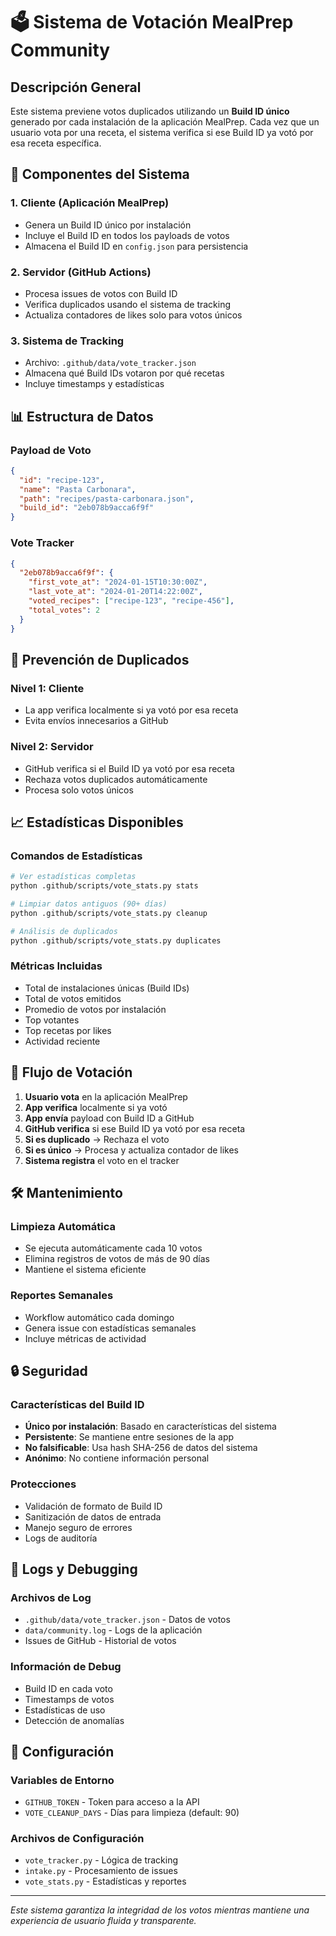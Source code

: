 # 🗳️ Sistema de Votación MealPrep Community

## Descripción General

Este sistema previene votos duplicados utilizando un **Build ID único** generado por cada instalación de la aplicación MealPrep. Cada vez que un usuario vota por una receta, el sistema verifica si ese Build ID ya votó por esa receta específica.

## 🔧 Componentes del Sistema

### 1. **Cliente (Aplicación MealPrep)**
- Genera un Build ID único por instalación
- Incluye el Build ID en todos los payloads de votos
- Almacena el Build ID en `config.json` para persistencia

### 2. **Servidor (GitHub Actions)**
- Procesa issues de votos con Build ID
- Verifica duplicados usando el sistema de tracking
- Actualiza contadores de likes solo para votos únicos

### 3. **Sistema de Tracking**
- Archivo: `.github/data/vote_tracker.json`
- Almacena qué Build IDs votaron por qué recetas
- Incluye timestamps y estadísticas

## 📊 Estructura de Datos

### Payload de Voto
```json
{
  "id": "recipe-123",
  "name": "Pasta Carbonara",
  "path": "recipes/pasta-carbonara.json",
  "build_id": "2eb078b9acca6f9f"
}
```

### Vote Tracker
```json
{
  "2eb078b9acca6f9f": {
    "first_vote_at": "2024-01-15T10:30:00Z",
    "last_vote_at": "2024-01-20T14:22:00Z",
    "voted_recipes": ["recipe-123", "recipe-456"],
    "total_votes": 2
  }
}
```

## 🚫 Prevención de Duplicados

### Nivel 1: Cliente
- La app verifica localmente si ya votó por esa receta
- Evita envíos innecesarios a GitHub

### Nivel 2: Servidor
- GitHub verifica si el Build ID ya votó por esa receta
- Rechaza votos duplicados automáticamente
- Procesa solo votos únicos

## 📈 Estadísticas Disponibles

### Comandos de Estadísticas
```bash
# Ver estadísticas completas
python .github/scripts/vote_stats.py stats

# Limpiar datos antiguos (90+ días)
python .github/scripts/vote_stats.py cleanup

# Análisis de duplicados
python .github/scripts/vote_stats.py duplicates
```

### Métricas Incluidas
- Total de instalaciones únicas (Build IDs)
- Total de votos emitidos
- Promedio de votos por instalación
- Top votantes
- Top recetas por likes
- Actividad reciente

## 🔄 Flujo de Votación

1. **Usuario vota** en la aplicación MealPrep
2. **App verifica** localmente si ya votó
3. **App envía** payload con Build ID a GitHub
4. **GitHub verifica** si ese Build ID ya votó por esa receta
5. **Si es duplicado** → Rechaza el voto
6. **Si es único** → Procesa y actualiza contador de likes
7. **Sistema registra** el voto en el tracker

## 🛠️ Mantenimiento

### Limpieza Automática
- Se ejecuta automáticamente cada 10 votos
- Elimina registros de votos de más de 90 días
- Mantiene el sistema eficiente

### Reportes Semanales
- Workflow automático cada domingo
- Genera issue con estadísticas semanales
- Incluye métricas de actividad

## 🔒 Seguridad

### Características del Build ID
- **Único por instalación**: Basado en características del sistema
- **Persistente**: Se mantiene entre sesiones de la app
- **No falsificable**: Usa hash SHA-256 de datos del sistema
- **Anónimo**: No contiene información personal

### Protecciones
- Validación de formato de Build ID
- Sanitización de datos de entrada
- Manejo seguro de errores
- Logs de auditoría

## 📝 Logs y Debugging

### Archivos de Log
- `.github/data/vote_tracker.json` - Datos de votos
- `data/community.log` - Logs de la aplicación
- Issues de GitHub - Historial de votos

### Información de Debug
- Build ID en cada voto
- Timestamps de votos
- Estadísticas de uso
- Detección de anomalías

## 🔧 Configuración

### Variables de Entorno
- `GITHUB_TOKEN` - Token para acceso a la API
- `VOTE_CLEANUP_DAYS` - Días para limpieza (default: 90)

### Archivos de Configuración
- `vote_tracker.py` - Lógica de tracking
- `intake.py` - Procesamiento de issues
- `vote_stats.py` - Estadísticas y reportes

---

*Este sistema garantiza la integridad de los votos mientras mantiene una experiencia de usuario fluida y transparente.*